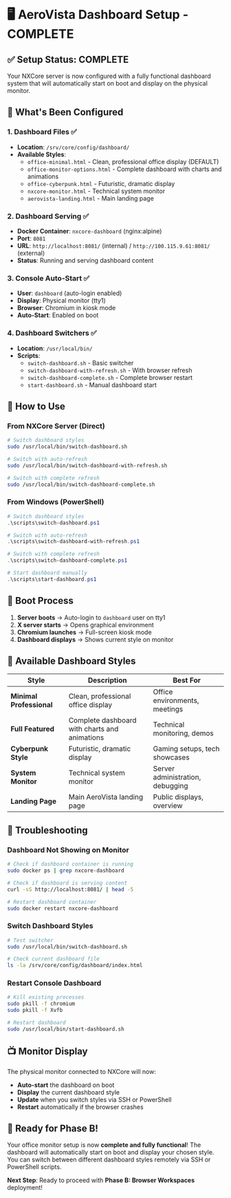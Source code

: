 # 🖥️ AeroVista Dashboard Setup - COMPLETE

## ✅ **Setup Status: COMPLETE**

Your NXCore server is now configured with a fully functional dashboard system that will automatically start on boot and display on the physical monitor.

## 🎯 **What's Been Configured**

### **1. Dashboard Files** ✅
- **Location**: `/srv/core/config/dashboard/`
- **Available Styles**:
  - `office-minimal.html` - Clean, professional office display (DEFAULT)
  - `office-monitor-options.html` - Complete dashboard with charts and animations
  - `office-cyberpunk.html` - Futuristic, dramatic display
  - `nxcore-monitor.html` - Technical system monitor
  - `aerovista-landing.html` - Main landing page

### **2. Dashboard Serving** ✅
- **Docker Container**: `nxcore-dashboard` (nginx:alpine)
- **Port**: `8081`
- **URL**: `http://localhost:8081/` (internal) / `http://100.115.9.61:8081/` (external)
- **Status**: Running and serving dashboard content

### **3. Console Auto-Start** ✅
- **User**: `dashboard` (auto-login enabled)
- **Display**: Physical monitor (tty1)
- **Browser**: Chromium in kiosk mode
- **Auto-Start**: Enabled on boot

### **4. Dashboard Switchers** ✅
- **Location**: `/usr/local/bin/`
- **Scripts**:
  - `switch-dashboard.sh` - Basic switcher
  - `switch-dashboard-with-refresh.sh` - With browser refresh
  - `switch-dashboard-complete.sh` - Complete browser restart
  - `start-dashboard.sh` - Manual dashboard start

## 🚀 **How to Use**

### **From NXCore Server (Direct)**
```bash
# Switch dashboard styles
sudo /usr/local/bin/switch-dashboard.sh

# Switch with auto-refresh
sudo /usr/local/bin/switch-dashboard-with-refresh.sh

# Switch with complete refresh
sudo /usr/local/bin/switch-dashboard-complete.sh
```

### **From Windows (PowerShell)**
```powershell
# Switch dashboard styles
.\scripts\switch-dashboard.ps1

# Switch with auto-refresh
.\scripts\switch-dashboard-with-refresh.ps1

# Switch with complete refresh
.\scripts\switch-dashboard-complete.ps1

# Start dashboard manually
.\scripts\start-dashboard.ps1
```

## 🔄 **Boot Process**

1. **Server boots** → Auto-login to `dashboard` user on tty1
2. **X server starts** → Opens graphical environment
3. **Chromium launches** → Full-screen kiosk mode
4. **Dashboard displays** → Shows current style on monitor

## 🎨 **Available Dashboard Styles**

| Style | Description | Best For |
|-------|-------------|----------|
| **Minimal Professional** | Clean, professional office display | Office environments, meetings |
| **Full Featured** | Complete dashboard with charts and animations | Technical monitoring, demos |
| **Cyberpunk Style** | Futuristic, dramatic display | Gaming setups, tech showcases |
| **System Monitor** | Technical system monitor | Server administration, debugging |
| **Landing Page** | Main AeroVista landing page | Public displays, overview |

## 🔧 **Troubleshooting**

### **Dashboard Not Showing on Monitor**
```bash
# Check if dashboard container is running
sudo docker ps | grep nxcore-dashboard

# Check if dashboard is serving content
curl -sS http://localhost:8081/ | head -5

# Restart dashboard container
sudo docker restart nxcore-dashboard
```

### **Switch Dashboard Styles**
```bash
# Test switcher
sudo /usr/local/bin/switch-dashboard.sh

# Check current dashboard file
ls -la /srv/core/config/dashboard/index.html
```

### **Restart Console Dashboard**
```bash
# Kill existing processes
sudo pkill -f chromium
sudo pkill -f Xvfb

# Restart dashboard
sudo /usr/local/bin/start-dashboard.sh
```

## 📺 **Monitor Display**

The physical monitor connected to NXCore will now:
- **Auto-start** the dashboard on boot
- **Display** the current dashboard style
- **Update** when you switch styles via SSH or PowerShell
- **Restart** automatically if the browser crashes

## 🎉 **Ready for Phase B!**

Your office monitor setup is now **complete and fully functional**! The dashboard will automatically start on boot and display your chosen style. You can switch between different dashboard styles remotely via SSH or PowerShell scripts.

**Next Step**: Ready to proceed with **Phase B: Browser Workspaces** deployment!
